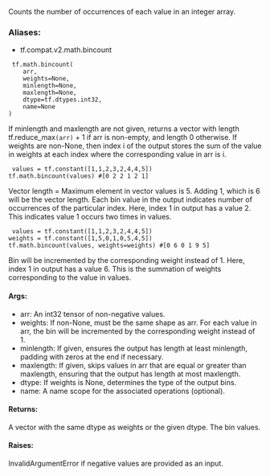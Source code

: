 Counts the number of occurrences of each value in an integer array.
### Aliases:
- tf.compat.v2.math.bincount

```
 tf.math.bincount(
    arr,
    weights=None,
    minlength=None,
    maxlength=None,
    dtype=tf.dtypes.int32,
    name=None
)
```
If minlength and maxlength are not given, returns a vector with length tf.reduce_max``(arr)`` + 1 if arr is non-empty, and length 0 otherwise. If weights are non-None, then index i of the output stores the sum of the value in weights at each index where the corresponding value in arr is i.

```
 values = tf.constant([1,1,2,3,2,4,4,5])
tf.math.bincount(values) #[0 2 2 1 2 1]
```
Vector length = Maximum element in vector values is 5. Adding 1, which is 6 will be the vector length.
Each bin value in the output indicates number of occurrences of the particular index. Here, index 1 in output has a value 2. This indicates value 1 occurs two times in values.

```
 values = tf.constant([1,1,2,3,2,4,4,5])
weights = tf.constant([1,5,0,1,0,5,4,5])
tf.math.bincount(values, weights=weights) #[0 6 0 1 9 5]
```
Bin will be incremented by the corresponding weight instead of 1. Here, index 1 in output has a value 6. This is the summation of weights corresponding to the value in values.
#### Args:
- arr: An int32 tensor of non-negative values.
- weights: If non-None, must be the same shape as arr. For each value in arr, the bin will be incremented by the corresponding weight instead of 1.
- minlength: If given, ensures the output has length at least minlength, padding with zeros at the end if necessary.
- maxlength: If given, skips values in arr that are equal or greater than maxlength, ensuring that the output has length at most maxlength.
- dtype: If weights is None, determines the type of the output bins.
- name: A name scope for the associated operations (optional).
#### Returns:
A vector with the same dtype as weights or the given dtype. The bin values.
#### Raises:
InvalidArgumentError if negative values are provided as an input.
